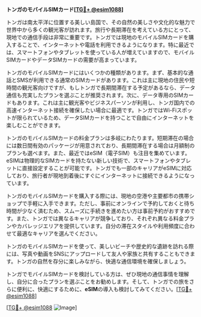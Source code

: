 **トンガのモバイルSIMカード[[TG💪+ @esim1088](https://t.me/s/esim1088)]**

トンガは南太平洋に位置する美しい島国で、その自然の美しさや文化的な魅力で世界中から多くの観光客が訪れます。旅行や長期滞在を考えている方にとって、現地での通信手段は非常に重要です。トンガでは現地のモバイルSIMカードを購入することで、インターネットや電話を利用できるようになります。特に最近では、スマートフォンやタブレットを使っている人が増えていますので、モバイルSIMカードやデータSIMカードの需要が高まっています。

トンガのモバイルSIMカードにはいくつかの種類があります。まず、基本的な通話とSMSが利用できる通常のSIMカードがあります。これは主に現地の住民や短時間の観光客向けですが、もしトンガで長期間滞在する予定があるなら、データ通信も充実したプランを選ぶことが推奨されます。次に、データ専用のSIMカードもあります。これは主に観光客やビジネスパーソンが利用し、トンガ国内での高速インターネット接続を確保したい場合に最適です。トンガではWi-Fiスポットが限られているため、データSIMカードを持つことで自由にインターネットを楽しむことができます。

トンガのモバイルSIMカードの料金プランは多岐にわたります。短期滞在の場合には数日間有効のパッケージが用意されており、長期間滞在する場合は月額制のプランも選べます。また、最近ではeSIM（電子SIM）も注目を集めています。eSIMは物理的なSIMカードを持たない新しい技術で、スマートフォンやタブレットに直接設定することが可能です。トンガでも一部のキャリアがeSIMに対応しており、旅行者が現地到着後にすぐにインターネットに接続できるようになっています。

トンガのモバイルSIMカードを購入する際には、現地の空港や主要都市の携帯ショップで手軽に入手できます。ただし、事前にオンラインで予約しておくと待ち時間が少なく済むため、スムーズに手続きを進めたい方は事前予約がおすすめです。また、トンガでは異なるキャリアが競争しており、それぞれ異なる料金プランやカバレッジエリアを提供しています。自分の滞在スタイルや利用頻度に合わせて最適なキャリアを選んでください。

トンガのモバイルSIMカードを使って、美しいビーチや歴史的な遺跡を訪れる際には、写真や動画をSNSにアップロードして友人や家族と共有することもできます。トンガの自然を存分に楽しみながら、快適な通信環境を確保しましょう。

トンガでモバイルSIMカードを検討している方は、ぜひ現地の通信事情を理解し、自分に合ったプランを選ぶことをお勧めします。そして、トンガでの旅をさらに便利に、快適にするために、**eSIM**の導入も検討してみてください。[[TG💪+ @esim1088](https://t.me/s/esim1088)]

[[TG💪+ @esim1088](https://t.me/s/esim1088) ![Image](https://i.postimg.cc/Y0z9fWf4/image.png)]
